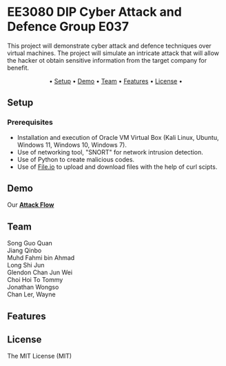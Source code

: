 # EE3080 DIP Cyber Attack and Defence Group E037

This project will demonstrate cyber attack and defence techniques over virtual machines. The project will simulate an intricate attack that will allow the hacker ot obtain sensitive information from the target company for benefit.


<p align="center">•
  <a href="#setup">Setup</a> •
  <a href="#demo">Demo</a> •
  <a href="#team">Team</a> •
  <a href="#features">Features</a> •
  <a href="#license">License</a> •
</p>

## Setup

### Prerequisites
- Installation and execution of Oracle VM Virtual Box (Kali Linux, Ubuntu, Windows 11, Windows 10, Windows 7). <br>
- Use of networking tool, "SNORT" for network intrusion detection. <br>
- Use of Python to create malicious codes. <br>
- Use of [File.io](https://file.io) to upload and download files with the help of curl scipts. <br>

## Demo
Our **[Attack Flow](Documentations/attack_flow.md)**

## Team
Song Guo Quan <br>
Jiang Qinbo <br>
Muhd Fahmi bin Ahmad <br>
Long Shi Jun <br>
Glendon Chan Jun Wei <br>
Choi Hoi To Tommy <br>
Jonathan Wongso <br>
Chan Ler, Wayne <br>

## Features

## License
The MIT License (MIT)
